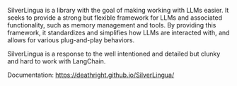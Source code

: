 SilverLingua is a library with the goal of making working with LLMs easier. It seeks to provide a strong but flexible framework for LLMs and associated functionality, such as memory management and tools. By providing this framework, it standardizes and simplifies how LLMs are interacted with, and allows for various plug-and-play behaviors.

SilverLingua is a response to the well intentioned and detailed but clunky and hard to work with LangChain.

Documentation: https://deathright.github.io/SilverLingua/
